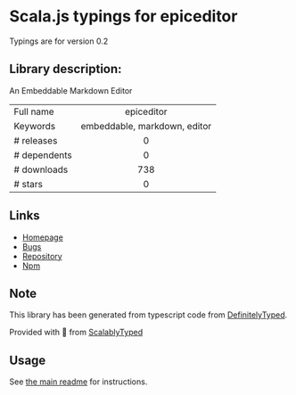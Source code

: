 
# Scala.js typings for epiceditor

Typings are for version 0.2

## Library description:
An Embeddable Markdown Editor

|                    |                 |
| ------------------ | :-------------: |
| Full name          | epiceditor |
| Keywords           | embeddable, markdown, editor |
| # releases         | 0 |
| # dependents       | 0 |
| # downloads        | 738 |
| # stars            | 0 |

## Links
- [Homepage](https://github.com/OscarGodson/EpicEditor#readme)
- [Bugs](https://github.com/OscarGodson/EpicEditor/issues)
- [Repository](https://github.com/OscarGodson/EpicEditor)
- [Npm](https://www.npmjs.com/package/epiceditor)
    


## Note
This library has been generated from typescript code from [DefinitelyTyped](https://definitelytyped.org).

Provided with :purple_heart: from [ScalablyTyped](https://github.com/oyvindberg/ScalablyTyped)

## Usage
See [the main readme](../../readme.md) for instructions.


